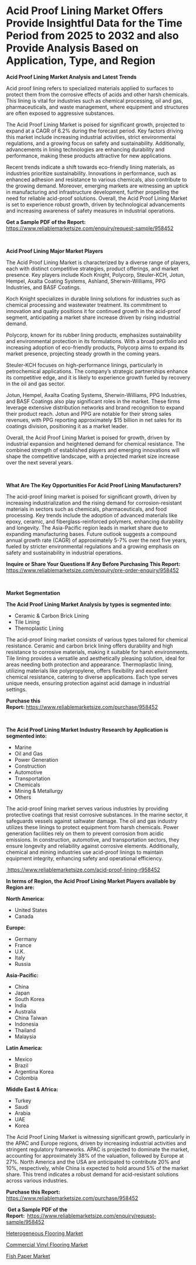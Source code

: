 <p><h1>Acid Proof Lining Market Offers Provide Insightful Data for the Time Period from 2025 to 2032 and also Provide Analysis Based on Application, Type, and Region</h1></p><p><strong>Acid Proof Lining Market Analysis and Latest Trends</strong></p>
<p><p>Acid proof lining refers to specialized materials applied to surfaces to protect them from the corrosive effects of acids and other harsh chemicals. This lining is vital for industries such as chemical processing, oil and gas, pharmaceuticals, and waste management, where equipment and structures are often exposed to aggressive substances.</p><p>The Acid Proof Lining Market is poised for significant growth, projected to expand at a CAGR of 6.2% during the forecast period. Key factors driving this market include increasing industrial activities, strict environmental regulations, and a growing focus on safety and sustainability. Additionally, advancements in lining technologies are enhancing durability and performance, making these products attractive for new applications. </p><p>Recent trends indicate a shift towards eco-friendly lining materials, as industries prioritize sustainability. Innovations in performance, such as enhanced adhesion and resistance to various chemicals, also contribute to the growing demand. Moreover, emerging markets are witnessing an uptick in manufacturing and infrastructure development, further propelling the need for reliable acid-proof solutions. Overall, the Acid Proof Lining Market is set to experience robust growth, driven by technological advancements and increasing awareness of safety measures in industrial operations.</p></p>
<p><strong>Get a Sample PDF of the Report:&nbsp;</strong> <a href="https://www.reliablemarketsize.com/enquiry/request-sample/958452?utm_campaign=1103&utm_medium=2&utm_source=Github&utm_content=ia&utm_term=02042025&utm_id=acid-proof-lining">https://www.reliablemarketsize.com/enquiry/request-sample/958452</a></p>
<p>&nbsp;</p>
<p><strong>Acid Proof Lining Major Market Players</strong></p>
<p><p>The Acid Proof Lining Market is characterized by a diverse range of players, each with distinct competitive strategies, product offerings, and market presence. Key players include Koch Knight, Polycorp, Steuler-KCH, Jotun, Hempel, Axalta Coating Systems, Ashland, Sherwin-Williams, PPG Industries, and BASF Coatings. </p><p>Koch Knight specializes in durable lining solutions for industries such as chemical processing and wastewater treatment. Its commitment to innovation and quality positions it for continued growth in the acid-proof segment, anticipating a market share increase driven by rising industrial demand.</p><p>Polycorp, known for its rubber lining products, emphasizes sustainability and environmental protection in its formulations. With a broad portfolio and increasing adoption of eco-friendly products, Polycorp aims to expand its market presence, projecting steady growth in the coming years.</p><p>Steuler-KCH focuses on high-performance linings, particularly in petrochemical applications. The company’s strategic partnerships enhance its competitive edge, and it is likely to experience growth fueled by recovery in the oil and gas sector.</p><p>Jotun, Hempel, Axalta Coating Systems, Sherwin-Williams, PPG Industries, and BASF Coatings also play significant roles in the market. These firms leverage extensive distribution networks and brand recognition to expand their product reach. Jotun and PPG are notable for their strong sales revenues, with PPG reporting approximately $15 billion in net sales for its coatings division, positioning it as a market leader.</p><p>Overall, the Acid Proof Lining Market is poised for growth, driven by industrial expansion and heightened demand for chemical resistance. The combined strength of established players and emerging innovations will shape the competitive landscape, with a projected market size increase over the next several years.</p></p>
<p>&nbsp;</p>
<p><strong>What Are The Key Opportunities For Acid Proof Lining Manufacturers?</strong></p>
<p><p>The acid-proof lining market is poised for significant growth, driven by increasing industrialization and the rising demand for corrosion-resistant materials in sectors such as chemicals, pharmaceuticals, and food processing. Key trends include the adoption of advanced materials like epoxy, ceramic, and fiberglass-reinforced polymers, enhancing durability and longevity. The Asia-Pacific region leads in market share due to expanding manufacturing bases. Future outlook suggests a compound annual growth rate (CAGR) of approximately 5-7% over the next five years, fueled by stricter environmental regulations and a growing emphasis on safety and sustainability in industrial operations.</p></p>
<p><strong>Inquire or Share Your Questions If Any Before Purchasing This Report:</strong> <a href="https://www.reliablemarketsize.com/enquiry/pre-order-enquiry/958452?utm_campaign=1103&utm_medium=2&utm_source=Github&utm_content=ia&utm_term=02042025&utm_id=acid-proof-lining">https://www.reliablemarketsize.com/enquiry/pre-order-enquiry/958452</a></p>
<p>&nbsp;</p>
<p><strong>Market Segmentation</strong></p>
<p><strong>The Acid Proof Lining Market Analysis by types is segmented into:</strong></p>
<p><ul><li>Ceramic & Carbon Brick Lining</li><li>Tile Lining</li><li>Themoplastic Lining</li></ul></p>
<p><p>The acid-proof lining market consists of various types tailored for chemical resistance. Ceramic and carbon brick lining offers durability and high resistance to corrosive materials, making it suitable for harsh environments. Tile lining provides a versatile and aesthetically pleasing solution, ideal for areas needing both protection and appearance. Thermoplastic lining, utilizing materials like polypropylene, offers flexibility and excellent chemical resistance, catering to diverse applications. Each type serves unique needs, ensuring protection against acid damage in industrial settings.</p></p>
<p><strong>Purchase this Report:&nbsp;</strong><a href="https://www.reliablemarketsize.com/purchase/958452?utm_campaign=1103&utm_medium=2&utm_source=Github&utm_content=ia&utm_term=02042025&utm_id=acid-proof-lining">https://www.reliablemarketsize.com/purchase/958452</a></p>
<p>&nbsp;</p>
<p><strong>The Acid Proof Lining Market Industry Research by Application is segmented into:</strong></p>
<p><ul><li>Marine</li><li>Oil and Gas</li><li>Power Generation</li><li>Construction</li><li>Automotive</li><li>Transportation</li><li>Chemicals</li><li>Mining & Metallurgy</li><li>Others</li></ul></p>
<p><p>The acid-proof lining market serves various industries by providing protective coatings that resist corrosive substances. In the marine sector, it safeguards vessels against saltwater damage. The oil and gas industry utilizes these linings to protect equipment from harsh chemicals. Power generation facilities rely on them to prevent corrosion from acidic emissions. In construction, automotive, and transportation sectors, they ensure longevity and reliability against corrosive elements. Additionally, chemical and mining industries use acid-proof linings to maintain equipment integrity, enhancing safety and operational efficiency.</p></p>
<p><a href="https://www.reliablemarketsize.com/acid-proof-lining-r958452?utm_campaign=1103&utm_medium=2&utm_source=Github&utm_content=ia&utm_term=02042025&utm_id=acid-proof-lining">&nbsp;https://www.reliablemarketsize.com/acid-proof-lining-r958452</a></p>
<p><strong>In terms of Region, the Acid Proof Lining Market Players available by Region are:</strong></p>
<p>
    <p> <strong> North America: </strong>
        <ul>
            <li>United States</li>
            <li>Canada</li>
        </ul>
        </p> 
    <p> <strong> Europe: </strong>
        <ul>
            <li>Germany</li>
            <li>France</li>
            <li>U.K.</li>
            <li>Italy</li>
            <li>Russia</li>
        </ul>
        </p> 
    <p> <strong> Asia-Pacific: </strong>
        <ul>
            <li>China</li>
            <li>Japan</li>
            <li>South Korea</li>
            <li>India</li>
            <li>Australia</li>
            <li>China Taiwan</li>
            <li>Indonesia</li>
            <li>Thailand</li>
            <li>Malaysia</li>
        </ul>
        </p> 
    <p> <strong> Latin America: </strong>
        <ul>
            <li>Mexico</li>
            <li>Brazil</li>
            <li>Argentina Korea</li>
            <li>Colombia</li>
        </ul>
        </p> 
    <p> <strong> Middle East & Africa: </strong>
        <ul>
            <li>Turkey</li>
            <li>Saudi</li>
            <li>Arabia</li>
            <li>UAE</li>
            <li>Korea</li>
        </ul>
    </p>
    </p>
<p><p>The Acid Proof Lining Market is witnessing significant growth, particularly in the APAC and Europe regions, driven by increasing industrial activities and stringent regulatory frameworks. APAC is projected to dominate the market, accounting for approximately 38% of the valuation, followed by Europe at 27%. North America and the USA are anticipated to contribute 20% and 10%, respectively, while China is expected to hold around 5% of the market share. This trend indicates a robust demand for acid-resistant solutions across various industries.</p></p>
<p><strong>Purchase this Report: </strong><a href="https://www.reliablemarketsize.com/purchase/958452?utm_campaign=1103&utm_medium=2&utm_source=Github&utm_content=ia&utm_term=02042025&utm_id=acid-proof-lining">https://www.reliablemarketsize.com/purchase/958452</a></p>
<p>&nbsp;<strong>Get a Sample PDF of the Report:&nbsp;&nbsp;</strong><a href="https://www.reliablemarketsize.com/enquiry/request-sample/958452?utm_campaign=1103&utm_medium=2&utm_source=Github&utm_content=ia&utm_term=02042025&utm_id=acid-proof-lining">https://www.reliablemarketsize.com/enquiry/request-sample/958452</a></p>
<p><strong></strong></p>
<p><p><a href="https://github.com/wycheelwayeu/Market-Research-Report-List-1/blob/main/heterogeneous-flooring-market.md?utm_campaign=1103&utm_medium=2&utm_source=Github&utm_content=ia&utm_term=02042025&utm_id=acid-proof-lining">Heterogeneous Flooring Market</a></p><p><a href="https://github.com/auriashetzxj/Market-Research-Report-List-1/blob/main/commercial-vinyl-flooring-market.md?utm_campaign=1103&utm_medium=2&utm_source=Github&utm_content=ia&utm_term=02042025&utm_id=acid-proof-lining">Commercial Vinyl Flooring Market</a></p><p><a href="https://github.com/gdfhhhj/Market-Research-Report-List-7/blob/main/fish-paper-market.md?utm_campaign=1103&utm_medium=2&utm_source=Github&utm_content=ia&utm_term=02042025&utm_id=acid-proof-lining">Fish Paper Market</a></p></p>
